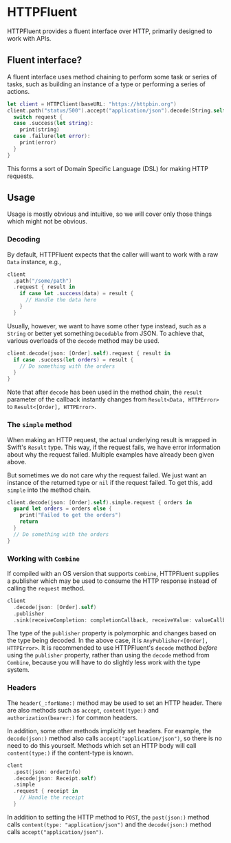 # HTTPFluent

HTTPFluent provides a fluent interface over HTTP, primarily designed to work with APIs.

## Fluent interface?

A fluent interface uses method chaining to perform some task or series of tasks, such as building an instance of a type or performing a series of actions. 

```swift
let client = HTTPClient(baseURL: "https://httpbin.org")
client.path("status/500").accept("application/json").decode(String.self).request { result 
  switch request {
  case .success(let string):
    print(string)
  case .failure(let error):
    print(error)
  }
}
```

This forms a sort of Domain Specific Language (DSL) for making HTTP requests.

## Usage

Usage is mostly obvious and intuitive, so we will cover only those things which might not be obvious. 

### Decoding

By default, HTTPFluent expects that the caller will want to work with a raw `Data` instance, e.g.,

```swift
client
  .path("/some/path")
  .request { result in
    if case let .success(data) = result {
      // Handle the data here
    }
  }
```

Usually, however, we want to have some other type instead, such as a `String` or better yet something `Decodable` from JSON. To achieve that, various overloads of the `decode` method may be used.

```swift
client.decode(json: [Order].self).request { result in
  if case .success(let orders) = result {
    // Do something with the orders
  }
}
```

Note that after `decode` has been used in the method chain, the `result` parameter of the callback instantly changes from `Result<Data, HTTPError>` to `Result<[Order], HTTPError>`.

### The `simple` method

When making an HTTP request, the actual underlying result is wrapped in Swift's `Result` type. This way, if the request fails, we have error information about why the request failed. Multiple examples have already been given above.

But sometimes we do not care why the request failed. We just want an instance of the returned type or `nil` if the request failed. To get this, add `simple` into the method chain.

```swift
client.decode(json: [Order].self).simple.request { orders in
  guard let orders = orders else {
    print("Failed to get the orders")
    return
  }
  // Do something with the orders
}
```

### Working with `Combine`

If compiled with an OS version that supports `Combine`, HTTPFluent supplies a publisher which may be used to consume the HTTP response instead of calling the `request` method.

```swift
client
  .decode(json: [Order].self)
  .publisher
  .sink(receiveCompletion: completionCallback, receiveValue: valueCallback)
```

The type of the `publisher` property is polymorphic and changes based on the type being decoded. In the above case, it is `AnyPublisher<[Order], HTTPError>`. It is recommended to use HTTPFluent's `decode` method _before_ using the `publisher` property, rather than using the `decode` method from `Combine`, because you will have to do slightly less work with the type system.

### Headers

The `header(_:forName:)` method may be used to set an HTTP header. There are also methods such as `accept`,  `content(type:)` and `authorization(bearer:)` for common headers.

In addition, some other methods implicitly set headers. For example, the `decode(json:)` method also calls `accept("application/json")`, so there is no need to do this yourself. Methods which set an HTTP body will call `content(type:)` if the content-type is known.

```swift
clent
  .post(json: orderInfo)
  .decode(json: Receipt.self)
  .simple
  .request { receipt in
    // Handle the receipt
  }
```

In addition to setting the HTTP method to `POST`, the `post(json:)` method calls `content(type: "application/json")` and the `decode(json:)` method calls `accept("application/json")`.

